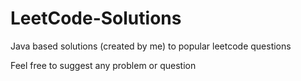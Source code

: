 # LeetCode-Solutions
Java based solutions (created by me) to popular leetcode questions

Feel free to suggest any problem or question
